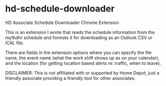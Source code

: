 # hd-schedule-downloader
HD Associate Schedule Downloader Chrome Extension

This is an extension I wrote that reads the schedule information from the mythdhr schedule and formats it for downloading
as an Outlook CSV or ICAL file.

There are fields in the extension options where you can specify the file name, the event name (what the work shift shows up as on your
calendar), and the location (for getting location based alerts re: traffic, when to leave).

DISCLAIMER: This is not affiliated with or supported by Home Depot, just a friendly associate providing a friendly tool for other
associates.
